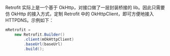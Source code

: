 Retrofit 实际上是一个基于 OkHttp，对接口做了一层封装桥接的 lib。因此只需要仿 OkHttp 的接入方式，定制 Retrofit 中的 OkHttpClient，即可方便地接入 HTTPDNS。示例如下：

```Java
mRetrofit =
    new Retrofit.Builder()
        .client(mOkHttpClient)
        .baseUrl(baseUrl)
        .build();
```
